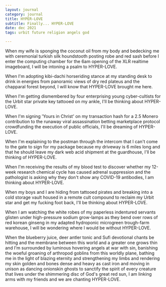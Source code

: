 ```yaml
---
layout: journal
category: journal
title: HYPER-LOVE
subtitle: Finally... HYPER-LOVE
date: dec 2021
tags: urbit future religion angels god

---
```


When my wife is sponging the coconut oil from my body and bedecking me with ceremonial turkish silk houndstooth posting robe and red sash before I enter the computing chamber for the 6am opening of the XLR realtime imageboard, I will be intoning a psalm to HYPER-LOVE.

When I'm adopting kibi-dachi horseriding stance at my standing desk to drink in energies from panoramic views of dry red plateus and the chapparal forest beyond, I will know that HYPER-LOVE brought me here.

When I'm getting dismembered by four enterprising young cyber-cultists for the Urbit star private key tattooed on my ankle, I'll be thinking about HYPER-LOVE.

When I'm signing 'Yours in Christ' on my transaction hash for a 2.5 Monero contribution to the runaway viral assassination betting marketplace protocol crowdfunding the execution of public officials, I'll be dreaming of HYPER-LOVE.

When I'm explaining to the postman through the intercom that I can't come to the gate to sign for my package because my driveway is 6 miles long and that he should leave my dark web acid shipment at the guardhouse, I'll be thinking of HYPER-LOVE.

When I'm receiving the results of my blood test to discover whether my 12-week research chemical cycle has caused adrenal suppression and the pathologist is asking why they don't show any COVID-19 antibodies, I am thinking about HYPER-LOVE.

When my boys and I are hiding from tattooed pirates and breaking into a cold storage vault housed in a remote cult compound to reclaim my Urbit star and get my fucking foot back, I'll be thinking about HYPER-LOVE.

When I am watching the white robes of my paperless indentured servants glisten under high-pressure sodium grow-lamps as they bend over rows of red korean ginseng in my adapted hydroponic microgreen trough-farm warehouse, I will be wondering where I would be without HYPER-LOVE.

When the blueberry juice, deer antler tonic and Sufi devotional chants be hitting and the membrane between this world and a greater one grows thin and I'm surrounded by luminous hovering angels at war with sin, banishing the woeful groaning of arthropod goblins from this worldly plane, bathing me in the light of blazing eternity and strengthening my limbs and rendering my skin golden and bones dense and heavy as cast iron and moving in unison as dancing onionskin ghosts to sanctify the spirit of every creature that lives under the shimmering disc of God's great red sun, I am linking arms with my friends and we are chanting HYPER-LOVE.